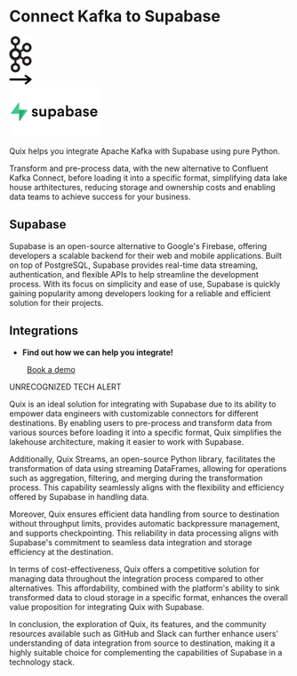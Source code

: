 # Connect Kafka to Supabase

<div class="connect-images cards blog-grid-card" markdown>
<div>
<img src="../images/kafka_logo.png" width="40px" />
</div>
<div>
<img src="../images/arrow.svg" width="40px" />
</div>
<div>
<img src="./images/supabase_1.jpg" />
</div>
</div>

Quix helps you integrate Apache Kafka with Supabase using pure Python.

Transform and pre-process data, with the new alternative to Confluent Kafka Connect, before loading it into a specific format, simplifying data lake house arthitectures, reducing storage and ownership costs and enabling data teams to achieve success for your business.

## Supabase

Supabase is an open-source alternative to Google's Firebase, offering developers a scalable backend for their web and mobile applications. Built on top of PostgreSQL, Supabase provides real-time data streaming, authentication, and flexible APIs to help streamline the development process. With its focus on simplicity and ease of use, Supabase is quickly gaining popularity among developers looking for a reliable and efficient solution for their projects.

## Integrations

<div class="grid cards" markdown>

- __Find out how we can help you integrate!__

    <a class="md-button md-button--primary" href="https://share.hsforms.com/1iW0TmZzKQMChk0lxd_tGiw4yjw2?__hstc=175542013.2303933fbd746c0ac86d9ccbe9bc9100.1728383268831.1729603416735.1729620918855.31&__hssc=175542013.1.1729620918855&__hsfp=2132701734" target="_blank" style="margin:.5rem;">Book a demo</a>

</div>


UNRECOGNIZED TECH ALERT

Quix is an ideal solution for integrating with Supabase due to its ability to empower data engineers with customizable connectors for different destinations. By enabling users to pre-process and transform data from various sources before loading it into a specific format, Quix simplifies the lakehouse architecture, making it easier to work with Supabase.

Additionally, Quix Streams, an open-source Python library, facilitates the transformation of data using streaming DataFrames, allowing for operations such as aggregation, filtering, and merging during the transformation process. This capability seamlessly aligns with the flexibility and efficiency offered by Supabase in handling data.

Moreover, Quix ensures efficient data handling from source to destination without throughput limits, provides automatic backpressure management, and supports checkpointing. This reliability in data processing aligns with Supabase's commitment to seamless data integration and storage efficiency at the destination.

In terms of cost-effectiveness, Quix offers a competitive solution for managing data throughout the integration process compared to other alternatives. This affordability, combined with the platform's ability to sink transformed data to cloud storage in a specific format, enhances the overall value proposition for integrating Quix with Supabase.

In conclusion, the exploration of Quix, its features, and the community resources available such as GitHub and Slack can further enhance users' understanding of data integration from source to destination, making it a highly suitable choice for complementing the capabilities of Supabase in a technology stack.

